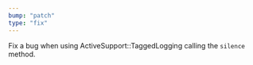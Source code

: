 ```yaml
---
bump: "patch"
type: "fix"
---
```


Fix a bug when using ActiveSupport::TaggedLogging calling the `silence` method.
